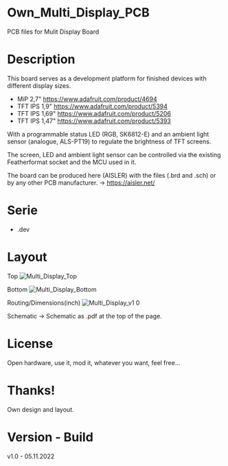 # Own_Multi_Display_PCB

PCB files for Mulit Display Board

# Description

This board serves as a development platform for finished devices with different display sizes.

- MiP 2,7" https://www.adafruit.com/product/4694
- TFT IPS 1,9" https://www.adafruit.com/product/5394
- TFT IPS 1,69" https://www.adafruit.com/product/5206
- TFT IPS 1,47" https://www.adafruit.com/product/5393

With a programmable status LED (RGB, SK6812-E) and an ambient light sensor (analogue, ALS-PT19) to regulate the brightness of TFT screens.

The screen, LED and ambient light sensor can be controlled via the existing Featherformat socket and the MCU used in it.

The board can be produced here (AISLER) with the files (.brd and .sch) or by any other PCB manufacturer. -> https://aisler.net/

# Serie

- .dev

# Layout

Top
![Multi_Display_Top](https://user-images.githubusercontent.com/88975406/204143074-e2cac96a-96f0-49ae-9a0d-fcc2a6daf0ef.png)

Bottom
![Multi_Display_Bottom](https://user-images.githubusercontent.com/88975406/204143079-5b36b25f-672f-48ec-8879-1bd643732cf5.png)

Routing/Dimensions(inch)
![Multi_Display_v1 0](https://user-images.githubusercontent.com/88975406/204143062-64d1df51-b336-465a-8c0b-363bb8d537d5.png)

Schematic -> Schematic as .pdf at the top of the page.

# License

Open hardware, use it, mod it, whatever you want, feel free...

# Thanks!

Own design and layout.

# Version - Build

v1.0 - 05.11.2022
